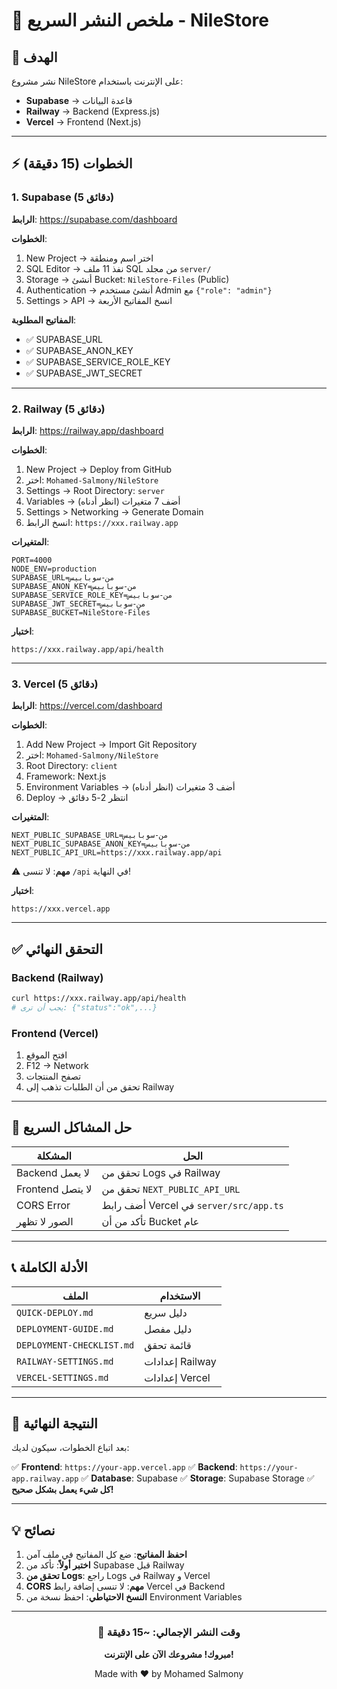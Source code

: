 # 📝 ملخص النشر السريع - NileStore

## 🎯 الهدف
نشر مشروع NileStore على الإنترنت باستخدام:
- **Supabase** → قاعدة البيانات
- **Railway** → Backend (Express.js)
- **Vercel** → Frontend (Next.js)

---

## ⚡ الخطوات (15 دقيقة)

### 1. Supabase (5 دقائق)

**الرابط**: https://supabase.com/dashboard

**الخطوات**:
1. New Project → اختر اسم ومنطقة
2. SQL Editor → نفذ 11 ملف SQL من مجلد `server/`
3. Storage → أنشئ Bucket: `NileStore-Files` (Public)
4. Authentication → أنشئ مستخدم Admin مع `{"role": "admin"}`
5. Settings > API → انسخ المفاتيح الأربعة

**المفاتيح المطلوبة**:
- ✅ SUPABASE_URL
- ✅ SUPABASE_ANON_KEY
- ✅ SUPABASE_SERVICE_ROLE_KEY
- ✅ SUPABASE_JWT_SECRET

---

### 2. Railway (5 دقائق)

**الرابط**: https://railway.app/dashboard

**الخطوات**:
1. New Project → Deploy from GitHub
2. اختر: `Mohamed-Salmony/NileStore`
3. Settings → Root Directory: `server`
4. Variables → أضف 7 متغيرات (انظر أدناه)
5. Settings > Networking → Generate Domain
6. انسخ الرابط: `https://xxx.railway.app`

**المتغيرات**:
```
PORT=4000
NODE_ENV=production
SUPABASE_URL=من-سوبابيس
SUPABASE_ANON_KEY=من-سوبابيس
SUPABASE_SERVICE_ROLE_KEY=من-سوبابيس
SUPABASE_JWT_SECRET=من-سوبابيس
SUPABASE_BUCKET=NileStore-Files
```

**اختبار**:
```
https://xxx.railway.app/api/health
```

---

### 3. Vercel (5 دقائق)

**الرابط**: https://vercel.com/dashboard

**الخطوات**:
1. Add New Project → Import Git Repository
2. اختر: `Mohamed-Salmony/NileStore`
3. Root Directory: `client`
4. Framework: Next.js
5. Environment Variables → أضف 3 متغيرات (انظر أدناه)
6. Deploy → انتظر 2-5 دقائق

**المتغيرات**:
```
NEXT_PUBLIC_SUPABASE_URL=من-سوبابيس
NEXT_PUBLIC_SUPABASE_ANON_KEY=من-سوبابيس
NEXT_PUBLIC_API_URL=https://xxx.railway.app/api
```

⚠️ **مهم**: لا تنسى `/api` في النهاية!

**اختبار**:
```
https://xxx.vercel.app
```

---

## ✅ التحقق النهائي

### Backend (Railway)
```bash
curl https://xxx.railway.app/api/health
# يجب أن ترى: {"status":"ok",...}
```

### Frontend (Vercel)
1. افتح الموقع
2. F12 → Network
3. تصفح المنتجات
4. تحقق من أن الطلبات تذهب إلى Railway

---

## 🔧 حل المشاكل السريع

| المشكلة | الحل |
|---------|------|
| Backend لا يعمل | تحقق من Logs في Railway |
| Frontend لا يتصل | تحقق من `NEXT_PUBLIC_API_URL` |
| CORS Error | أضف رابط Vercel في `server/src/app.ts` |
| الصور لا تظهر | تأكد من أن Bucket عام |

---

## 📞 الأدلة الكاملة

| الملف | الاستخدام |
|------|----------|
| `QUICK-DEPLOY.md` | دليل سريع |
| `DEPLOYMENT-GUIDE.md` | دليل مفصل |
| `DEPLOYMENT-CHECKLIST.md` | قائمة تحقق |
| `RAILWAY-SETTINGS.md` | إعدادات Railway |
| `VERCEL-SETTINGS.md` | إعدادات Vercel |

---

## 🎉 النتيجة النهائية

بعد اتباع الخطوات، سيكون لديك:

✅ **Frontend**: `https://your-app.vercel.app`
✅ **Backend**: `https://your-app.railway.app`
✅ **Database**: Supabase
✅ **Storage**: Supabase Storage
✅ **كل شيء يعمل بشكل صحيح!**

---

## 💡 نصائح

1. **احفظ المفاتيح**: ضع كل المفاتيح في ملف آمن
2. **اختبر أولاً**: تأكد من Supabase قبل Railway
3. **تحقق من Logs**: راجع Logs في Railway و Vercel
4. **CORS مهم**: لا تنسى إضافة رابط Vercel في Backend
5. **النسخ الاحتياطي**: احفظ نسخة من Environment Variables

---

<div align="center">

### 🚀 وقت النشر الإجمالي: ~15 دقيقة

**مبروك! مشروعك الآن على الإنترنت!**

Made with ❤️ by Mohamed Salmony

</div>
